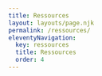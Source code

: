 ```yaml
---
title: Ressources
layout: layouts/page.njk
permalink: /ressources/
eleventyNavigation:
  key: ressources
  title: Ressources
  order: 4
---
```

